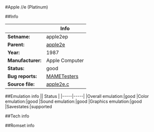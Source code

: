 #Apple //e (Platinum)

##Info

||Info|
|-----|-----|
|**Setname:**|apple2ep
|**Parent:**|[apple2e](apple2e.md)
|**Year:**|1987
|**Manufacturer:**|Apple Computer
|**Status:**|good
|**Bug reports:**|[MAMETesters](http://mametesters.org/view_all_set.php?type=1&temporary=y&search=apple2e.c)
|**Source file:**|[apple2e.c](https://github.com/mamedev/mame/blob/master/src/mess/drivers/apple2e.c)

##Emulation info
|| Status |
|-----|-----|
|Overall emulation:|good
|Color emulation:|good
|Sound emulation:|good
|Graphics emulation:|good
|Savestates:|supported

##Tech info

##Romset info

<!--- START OF EDITED COMMENT DO NOT TOUCH TEXT ABOVE-->
